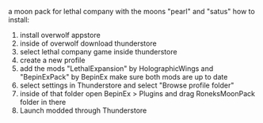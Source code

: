 a moon pack for lethal company with the moons "pearl" and "satus"
how to install:
1) install overwolf appstore
2) inside of overwolf download thunderstore
3) select lethal company game inside thunderstore
4) create a new profile
5) add the mods "LethalExpansion" by HolographicWings and "BepinExPack" by BepinEx make sure both mods are up to date
6) select settings in Thunderstore and select "Browse profile folder"
7) inside of that folder open BepinEx > Plugins and drag RoneksMoonPack folder in there
8) Launch modded through Thunderstore
